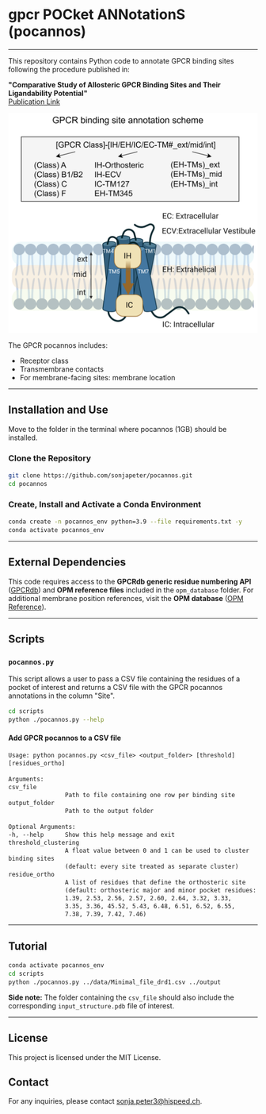 # gpcr POCket ANNotationS (pocannos)

---

This repository contains Python code to annotate GPCR binding sites following the procedure published in:

**"Comparative Study of Allosteric GPCR Binding Sites and Their Ligandability Potential"**\
[Publication Link](https://pubs.acs.org/doi/10.1021/acs.jcim.4c00819)

![GPCR Pocannos](pocannos.png)

The GPCR pocannos includes:

- Receptor class
- Transmembrane contacts
- For membrane-facing sites: membrane location

---

## Installation and Use

Move to the folder in the terminal where pocannos (1GB) should be installed.

### Clone the Repository

```bash
git clone https://github.com/sonjapeter/pocannos.git
cd pocannos
```

### Create, Install and Activate a Conda Environment

```bash
conda create -n pocannos_env python=3.9 --file requirements.txt -y
conda activate pocannos_env
```

---

## External Dependencies

This code requires access to the **GPCRdb generic residue numbering API** ([GPCRdb](https://gpcrdb.org/)) and **OPM reference files** included in the `opm_database` folder. For additional membrane position references, visit the **OPM database** ([OPM Reference](https://opm.phar.umich.edu/ppm_server3_cgopm)).

---

## Scripts

### `pocannos.py`

This script allows a user to pass a CSV file containing the residues of a pocket of interest and returns a CSV file with the GPCR pocannos annotations in the column "Site".

```bash
cd scripts
python ./pocannos.py --help
```

#### Add GPCR pocannos to a CSV file

```
Usage: python pocannos.py <csv_file> <output_folder> [threshold] [residues_ortho]

Arguments:
csv_file
                Path to file containing one row per binding site
output_folder
                Path to the output folder

Optional Arguments:
-h, --help      Show this help message and exit
threshold_clustering
                A float value between 0 and 1 can be used to cluster binding sites
                (default: every site treated as separate cluster)
residue_ortho
                A list of residues that define the orthosteric site
                (default: orthosteric major and minor pocket residues:
                1.39, 2.53, 2.56, 2.57, 2.60, 2.64, 3.32, 3.33,
                3.35, 3.36, 45.52, 5.43, 6.48, 6.51, 6.52, 6.55,
                7.38, 7.39, 7.42, 7.46)
```

---

## Tutorial

```bash
conda activate pocannos_env
cd scripts
python ./pocannos.py ../data/Minimal_file_drd1.csv ../output
```

**Side note:** The folder containing the `csv_file` should also include the corresponding `input_structure.pdb` file of interest.

---

## License

This project is licensed under the MIT License.

## Contact

For any inquiries, please contact sonja.peter3@hispeed.ch.



